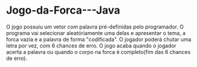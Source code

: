 # Jogo-da-Forca---Java

O jogo possuiu um vetor com palavra pré-definidas pelo programador. O programa vai selecionar aleatóriamente uma delas e apresentar o tema, a forca vazia e a palavra de forma "codificada". O jogador poderá chutar uma letra por vez, com 6 chances de erro. O jogo acaba quando o jogador acerta a palavra ou quando o corpo na forca é completo(fim das 6 chances de erro).
